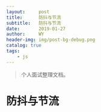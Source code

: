 ```yaml
---
layout:     post
title:      防抖与节流
subtitle:   防抖与节流
date:       2019-01-27
author:     WY
header-img: img/post-bg-debug.png
catalog: true
tags:
    - js
---
```



>个人面试整理文档。


# 防抖与节流
